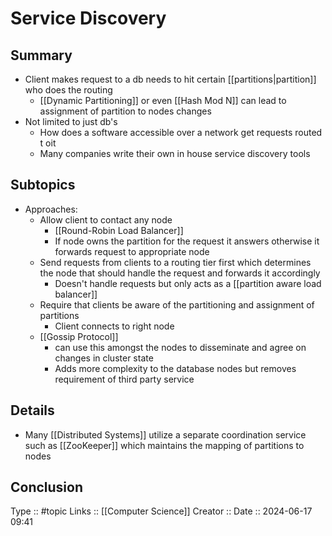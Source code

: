 # Service Discovery

## Summary

- Client makes request to a db needs to hit certain [[partitions|partition]] who does the routing
	- [[Dynamic Partitioning]] or even [[Hash Mod N]] can lead to assignment of partition to nodes changes
- Not limited to just db's
	- How does a software accessible over a network get requests routed t oit
	- Many companies write their own in house service discovery tools

## Subtopics

- Approaches:
	- Allow client to contact any node
		- [[Round-Robin Load Balancer]]
		- If node owns the partition for the request it answers otherwise it forwards request to appropriate node
	- Send requests from clients to a routing tier first which determines the node that should handle the request and forwards it accordingly
		- Doesn't handle requests but only acts as a [[partition aware load balancer]]
	- Require that clients be aware of the partitioning and assignment of partitions
		- Client connects to right node
	- [[Gossip Protocol]]
		- can use this amongst the nodes to disseminate and agree on changes in cluster state
		- Adds more complexity to the database nodes but removes requirement of third party service

## Details

- Many [[Distributed Systems]] utilize a separate coordination service such as [[ZooKeeper]] which maintains the mapping of partitions to nodes

## Conclusion


Type :: #topic
Links :: [[Computer Science]]
Creator ::
Date ::  2024-06-17 09:41